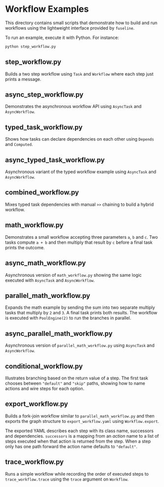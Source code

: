 # Workflow Examples

This directory contains small scripts that demonstrate how to build and run
workflows using the lightweight interface provided by ``fuseline``.

To run an example, execute it with Python. For instance:

```bash
python step_workflow.py
```

## step_workflow.py

Builds a two step workflow using ``Task`` and ``Workflow`` where each step just
prints a message.

## async_step_workflow.py

Demonstrates the asynchronous workflow API using ``AsyncTask`` and ``AsyncWorkflow``.

## typed_task_workflow.py

Shows how tasks can declare dependencies on each other using ``Depends`` and ``Computed``.

## async_typed_task_workflow.py

Asynchronous variant of the typed workflow example using ``AsyncTask`` and ``AsyncWorkflow``.

## combined_workflow.py

Mixes typed task dependencies with manual ``>>`` chaining to build a hybrid workflow.

## math_workflow.py

Demonstrates a small workflow accepting three parameters ``a``, ``b`` and ``c``. Two
tasks compute ``a + b`` and then multiply that result by ``c`` before a final task
prints the outcome.

## async_math_workflow.py

Asynchronous version of ``math_workflow.py`` showing the same logic executed with
``AsyncTask`` and ``AsyncWorkflow``.


## parallel_math_workflow.py

Expands the math example by sending the sum into two separate multiply tasks
that multiply by ``2`` and ``3``. A final task prints both results. The
workflow is executed with ``PoolEngine(2)`` to run the branches in parallel.

## async_parallel_math_workflow.py

Asynchronous version of ``parallel_math_workflow.py`` using ``AsyncTask`` and
``AsyncWorkflow``.

## conditional_workflow.py

Illustrates branching based on the return value of a step. The first task
chooses between ``"default"`` and ``"skip"`` paths, showing how to name actions
and wire steps for each option.

## export_workflow.py

Builds a fork-join workflow similar to ``parallel_math_workflow.py`` and then
exports the graph structure to ``export_workflow.yaml`` using
``Workflow.export``.

The exported YAML describes each step with its class name, successors and
dependencies.  ``successors`` is a mapping from an *action* name to a list of
steps executed when that action is returned from the step.  When a step only
has one path forward the action name defaults to ``"default"``.

## trace_workflow.py

Runs a simple workflow while recording the order of executed steps to
``trace_workflow.trace`` using the ``trace`` argument on ``Workflow``.

